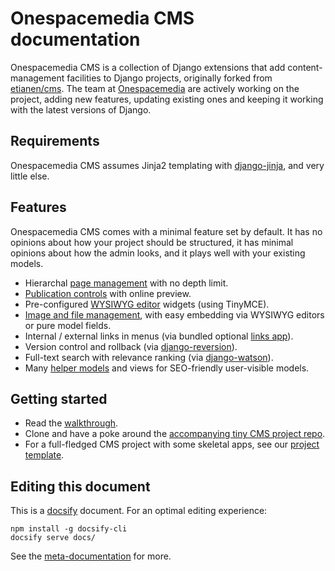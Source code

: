 # Onespacemedia CMS documentation

Onespacemedia CMS is a collection of Django extensions that add content-management facilities to Django projects, originally forked from [etianen/cms](https://github.com/etianen/cms).
The team at [Onespacemedia](http://www.onespacemedia.com) are actively working on the project, adding new features, updating existing ones and keeping it working with the latest versions of Django.

## Requirements

Onespacemedia CMS assumes Jinja2 templating with [django-jinja](https://github.com/niwinz/django-jinja), and very little else.

## Features

Onespacemedia CMS comes with a minimal feature set by default.
It has no opinions about how your project should be structured, it has minimal opinions about how the admin looks, and it plays well with your existing models.

* Hierarchal [page management](pages-app.md) with no depth limit.
* [Publication controls](publication-control.md) with online preview.
* Pre-configured [WYSIWYG editor](html-editor.md) widgets (using TinyMCE).
* [Image and file management](media-app.md), with easy embedding via WYSIWYG editors or pure model fields.
* Internal / external links in menus (via bundled optional [links app](links-app.md)).
* Version control and rollback (via [django-reversion](https://github.com/etianen/django-reversion)).
* Full-text search with relevance ranking (via [django-watson](https://github.com/etianen/django-watson)).
* Many [helper models](helpers.md) and views for SEO-friendly user-visible models.

## Getting started

* Read the [walkthrough](walkthrough.md).
* Clone and have a poke around the [accompanying tiny CMS project repo](https://github.com/onespacemedia/tiny-cms-project).
* For a full-fledged CMS project with some skeletal apps, see our [project template](https://github.com/onespacemedia/project-template).

## Editing this document

This is a [docsify](https://docsify.js.org/) document. For an optimal editing experience:

```
npm install -g docsify-cli
docsify serve docs/
```

See the [meta-documentation](DOCUMENTATION-README.md) for more.
